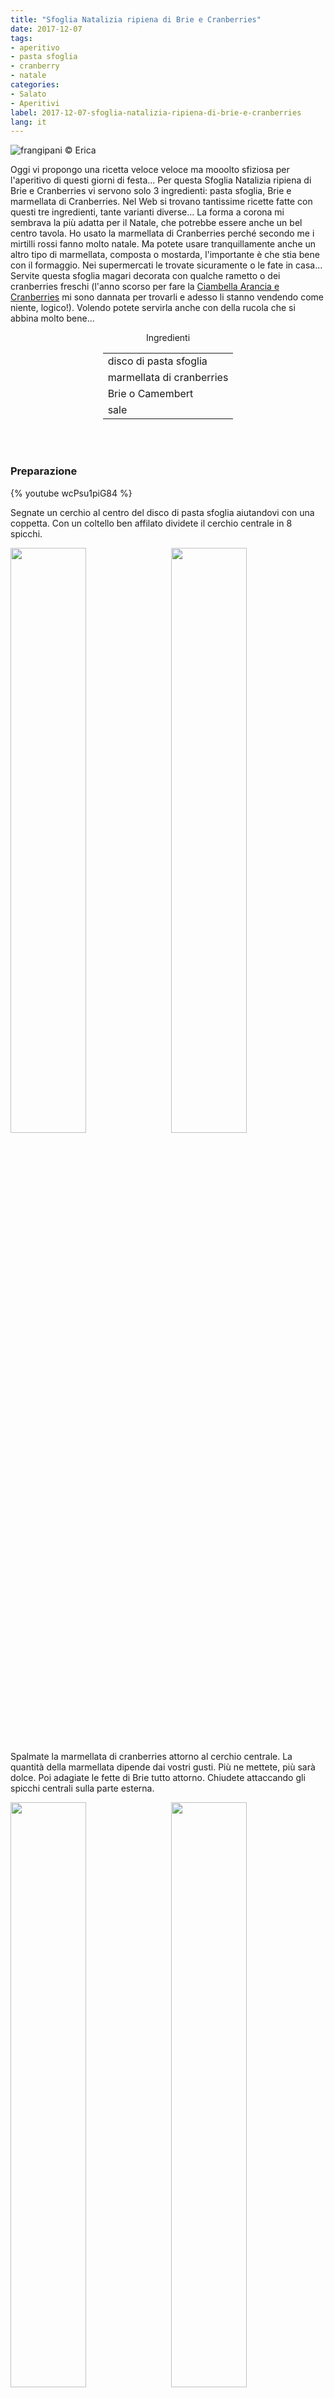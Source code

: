 ```yaml
---
title: "Sfoglia Natalizia ripiena di Brie e Cranberries"
date: 2017-12-07
tags:
- aperitivo
- pasta sfoglia
- cranberry
- natale
categories:
- Salato
- Aperitivi
label: 2017-12-07-sfoglia-natalizia-ripiena-di-brie-e-cranberries
lang: it
---
```

![](header.jpg "frangipani © Erica")

Oggi vi propongo una ricetta veloce veloce ma mooolto sfiziosa per l'aperitivo di questi giorni di festa... Per questa Sfoglia Natalizia ripiena di Brie e Cranberries vi servono solo 3 ingredienti: pasta sfoglia, Brie e marmellata di Cranberries. Nel Web si trovano tantissime ricette fatte con questi tre ingredienti, tante varianti diverse... La forma a corona mi sembrava la più adatta per il Natale, che potrebbe essere anche un bel centro tavola. Ho usato la marmellata di Cranberries perché secondo me i mirtilli rossi fanno molto natale. Ma potete usare tranquillamente anche un altro tipo di marmellata, composta o mostarda, l'importante è che stia bene con il formaggio. Nei supermercati le trovate sicuramente o le fate in casa... Servite questa sfoglia magari decorata con qualche rametto o dei cranberries freschi (l'anno scorso per fare la <a href="https://frangipani.raiano.ch/2016-12-12-ciambella-arancia-e-cranberries/" target="_blank">Ciambella Arancia e Cranberries</a> mi sono dannata per trovarli e adesso li stanno vendendo come niente, logico!). Volendo potete servirla anche con della rucola che si abbina molto bene...

<div id="wrapper" style="text-align: center">
  <div id="yourdiv" style="display: inline-block;">
    <div class="ingredients">
      <div class="ingredients-title">Ingredienti</div>
           <table>
        <tbody>
          <tr>
            <td>disco di pasta sfoglia</td>
          </tr>
          <tr>
            <td>marmellata di cranberries</td>
          </tr>
          <tr>
            <td>Brie o Camembert</td>
          </tr>
          <tr>
            <td>sale</td>
          </tr>
        </tbody>
      </table>
      <br></br>
    </div>
  </div>
</div>


<h3>
  <font color="grey">
    <i class="fa fa-cogs"></i>
  </font> Preparazione
</h3>

{% youtube wcPsu1piG84 %}

Segnate un cerchio al centro del disco di pasta sfoglia aiutandovi con una coppetta. Con un coltello ben affilato dividete il cerchio centrale in 8 spicchi.
<p>
  <div style="width: 100%; margin-bottom: ">
    <img style="float: left; width: 49%; margin-right: 1%" src="cerchio.jpg" alt="" title="frangipani © Erica" />
    <img style="float: left; width: 49%; margin-left: 1%" src="stella.jpg" alt="" title="frangipani © Erica" />
    <div style="clear: both"></div>
  </div>
</p>

Spalmate la marmellata di cranberries attorno al cerchio centrale. La quantità della marmellata dipende dai vostri gusti. Più ne mettete, più sarà dolce. Poi adagiate le fette di Brie tutto attorno. Chiudete attaccando gli spicchi centrali sulla parte esterna.
<p>
  <div style="width: 100%; margin-bottom: ">
    <img style="float: left; width: 49%; margin-right: 1%" src="chiudere.jpg" alt="" title="frangipani © Erica" />
    <img style="float: left; width: 49%; margin-left: 1%" src="teglia.jpg" alt="" title="frangipani © Erica" />
    <div style="clear: both"></div>
  </div>
</p>

Infornate la sfoglia natalizia nel forno preriscaldato statico a 210°C per ca. 20min o finché avrà un bel colore. Appena sfornata mettete una spolverata di sale e servitela subito, bella calda...
![](risultato1.jpg "frangipani © Erica")

![](risultato2.jpg "frangipani © Erica")

![](risultato3.jpg "frangipani © Erica")

![](risultato4.jpg "frangipani © Erica")

<h4>Buon appetito
  <font color="red">
    <i class="fa fa-smile-o"></i>
  </font>
</h4>
